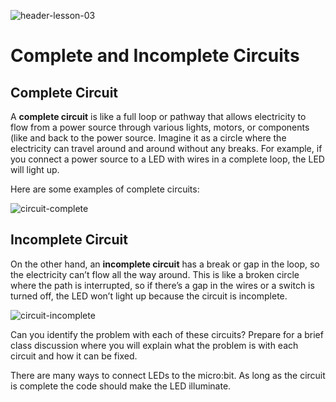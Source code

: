 ![header-lesson-03](assets/header-lesson-03.png)

# Complete and Incomplete Circuits

## Complete Circuit

A **complete circuit** is like a full loop or pathway that allows electricity to flow from a power source through various lights, motors, or components (like and back to the power source. Imagine it as a circle where the electricity can travel around and around without any breaks. For example, if you connect a power source to a LED with wires in a complete loop, the LED will light up. 

Here are some examples of complete circuits:

![circuit-complete](assets/circuit-complete.png)

## Incomplete Circuit

On the other hand, an **incomplete circuit** has a break or gap in the loop, so the electricity can’t flow all the way around. This is like a broken circle where the path is interrupted, so if there’s a gap in the wires or a switch is turned off, the LED won’t light up because the circuit is incomplete.

![circuit-incomplete](assets/circuit-incomplete.png)

Can you identify the problem with each of these circuits? Prepare for a brief class discussion where you will explain what the problem is with each circuit and how it can be fixed.

There are many ways to connect LEDs to the micro:bit. As long as the circuit is complete the code should make the LED illuminate.
